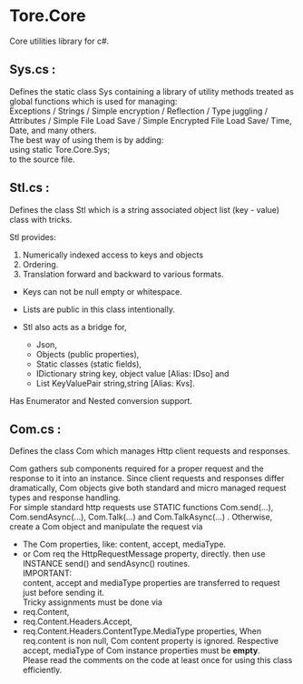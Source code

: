 # Tore.Core
Core utilities library for c#.

## Sys.cs :
Defines the static class Sys containing a library of utility methods treated as global functions which is used for managing:           
Exceptions / Strings / Simple encryption / Reflection / Type juggling / Attributes / Simple File Load Save / Simple Encrypted File Load Save/ Time, Date, and many others.                                       
The best way of using them is by adding:               
using static Tore.Core.Sys;                            
to the source file.    

## Stl.cs :
Defines the class Stl which is a string associated object list (key - value) class with tricks.     
                                                       
Stl provides:                                          
1) Numerically indexed access to keys and objects      
2) Ordering.                                           
3) Translation forward and backward to various formats.
                                                       
* Keys can not be null empty or whitespace.            
* Lists are public in this class intentionally.        
* Stl also acts as a bridge for,

   - Json, 
   - Objects (public properties), 
   - Static classes (static fields),
   - IDictionary string key, object value [Alias: IDso] and
   - List KeyValuePair string,string      [Alias: Kvs].     
 
Has Enumerator and Nested conversion support.           

## Com.cs :
Defines the class Com which manages Http client requests and responses.

Com gathers sub components required for a proper request and the response to it into an instance.
Since client requests and responses differ dramatically, Com objects give both standard and micro managed request types and response handling.                            
For simple standard http requests use STATIC functions Com.send(...), Com.sendAsync(...), Com.Talk<T>(...) and Com.TalkAsync<T>(...) .
Otherwise, create a Com object and manipulate the request via 
   - The Com properties, like: content, accept, mediaType.
   - or Com req the HttpRequestMessage property, directly. 
then use INSTANCE send() and sendAsync() routines.                               
IMPORTANT:                                              
content, accept and mediaType properties are transferred to request just before sending it.          
Tricky assignments must be done via                     
   - req.Content,                                        
   - req.Content.Headers.Accept,                         
   - req.Content.Headers.ContentType.MediaType properties, 
When req.content is non null, Com content property is ignored. 
Respective accept, mediaType of Com instance properties must be <b>empty</b>.           
Please read the comments on the code at least once for using this class efficiently.                           
